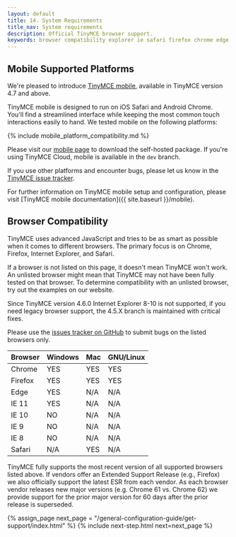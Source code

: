 ```yaml
---
layout: default
title: 14. System Requirements
title_nav: System requirements
description: Official TinyMCE browser support.
keywords: browser compatibility explorer ie safari firefox chrome edge
---
```

## Mobile Supported Platforms

We're pleased to introduce [TinyMCE mobile](https://www.tinymce.com/mobile), available in TinyMCE version 4.7 and above.

TinyMCE mobile is designed to run on iOS Safari and Android Chrome. You'll find a streamlined interface while keeping the most common touch interactions easily to hand. We tested mobile on the following platforms:

{% include mobile_platform_compatibility.md %}

Please visit our [mobile page](https://www.tinymce.com/mobile) to download the self-hosted package. If you're using TinyMCE Cloud, mobile is available in the `dev` branch.

If you use other platforms and encounter bugs, please let us know in the [TinyMCE issue tracker](https://github.com/tinymce/tinymce/issues).

For further information on TinyMCE mobile setup and configuration, please visit [TinyMCE mobile documentation]({{ site.baseurl }}/mobile).

## Browser Compatibility

TinyMCE uses advanced JavaScript and tries to be as smart as possible when it comes to different browsers. The primary focus is on Chrome, Firefox, Internet Explorer, and Safari.

If a browser is not listed on this page, it doesn't mean TinyMCE won't work. An unlisted browser might mean that TinyMCE may not have been fully tested on that browser. To determine compatibility with an unlisted browser, try out the examples on our website.

Since TinyMCE version 4.6.0 Internet Explorer 8-10 is not supported, if you need legacy browser support, the 4.5.X branch is maintained with critical fixes.

Please use the [issues tracker on GitHub](https://github.com/tinymce/tinymce/issues) to submit bugs on the listed browsers only.

|Browser | Windows | Mac | GNU/Linux |
|--------|---------|-----|-----------|
|Chrome  | YES     | YES | YES       |
|Firefox | YES     | YES | YES       |
|Edge    | YES     | N/A | N/A       |
|IE 11   | YES     | N/A | N/A       |
|IE 10   | NO      | N/A | N/A       |
|IE 9    | NO      | N/A | N/A       |
|IE 8    | NO      | N/A | N/A       |
|Safari  | N/A     | YES | N/A       |

TinyMCE fully supports the most recent version of all supported browsers listed above. If vendors offer an Extended Support Release (e.g., Firefox) we also officially support the latest ESR from each vendor. As each browser vendor releases new major versions (e.g. Chrome 61 vs. Chrome 62) we provide support for the prior major version for 60 days after the prior release is superseded.

{% assign_page next_page = "/general-configuration-guide/get-support/index.html" %}
{% include next-step.html next=next_page %}
